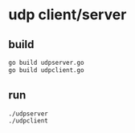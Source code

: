 # udp client/server

## build
```bash
go build udpserver.go
go build udpclient.go
```

## run
```
./udpserver
./udpclient
```

